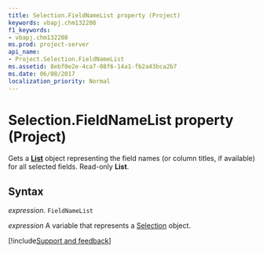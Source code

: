 ```yaml
---
title: Selection.FieldNameList property (Project)
keywords: vbapj.chm132208
f1_keywords:
- vbapj.chm132208
ms.prod: project-server
api_name:
- Project.Selection.FieldNameList
ms.assetid: 8ebf0e2e-4ca7-08f6-14a1-fb2a43bca2b7
ms.date: 06/08/2017
localization_priority: Normal
---
```



# Selection.FieldNameList property (Project)

Gets a  **[List](Project.List.md)** object representing the field names (or column titles, if available) for all selected fields. Read-only **List**.


## Syntax

_expression_. `FieldNameList`

_expression_ A variable that represents a [Selection](./Project.Selection.md) object.

[!include[Support and feedback](~/includes/feedback-boilerplate.md)]